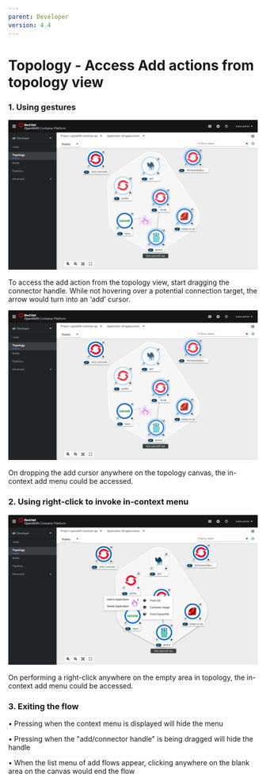 ```yaml
---
parent: Developer
version: 4.4
---
```


# Topology - Access Add actions from topology view
### 1. Using gestures

![In-contextAdd](img/incontextadd_trigger.png)

To access the add action from the topology view, start dragging the connector handle. While not hovering over a potential connection target, the arrow would turn into an ‘add’ cursor.

![In-context Add Options](img/incontextadd_trigger.png)

On dropping the add cursor anywhere on the topology canvas, the in-context add menu could be accessed.

### 2. Using right-click to invoke in-context menu

![In-context Add Options](img/incontextadd_rightclick.png)

On performing a right-click anywhere on the empty area in topology, the in-context add menu could be accessed.

### 3. Exiting the flow
• Pressing <ESC> when the context menu is displayed will hide the menu

• Pressing <ESC> when the "add/connector handle" is being dragged will hide the handle

• When the list menu of add flows appear, clicking anywhere on the blank area on the canvas would end the flow
